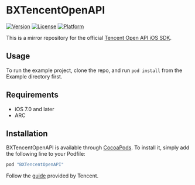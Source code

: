 # BXTencentOpenAPI

[![Version](https://img.shields.io/cocoapods/v/BXTencentOpenAPI.svg?style=flat)](http://cocoapods.org/pods/BXTencentOpenAPI)
[![License](https://img.shields.io/cocoapods/l/BXTencentOpenAPI.svg?style=flat)](http://cocoapods.org/pods/BXTencentOpenAPI)
[![Platform](https://img.shields.io/cocoapods/p/BXTencentOpenAPI.svg?style=flat)](http://cocoapods.org/pods/BXTencentOpenAPI)

This is a mirror repository for the official [Tencent Open API iOS SDK](http://wiki.open.qq.com/).


## Usage

To run the example project, clone the repo, and run `pod install` from the Example directory first.


## Requirements

* iOS 7.0 and later
* ARC


## Installation

BXTencentOpenAPI is available through [CocoaPods](http://cocoapods.org). To install
it, simply add the following line to your Podfile:

```ruby
pod "BXTencentOpenAPI"
```

Follow the [guide](http://wiki.open.qq.com/wiki/IOS_API调用说明) provided by Tencent.

